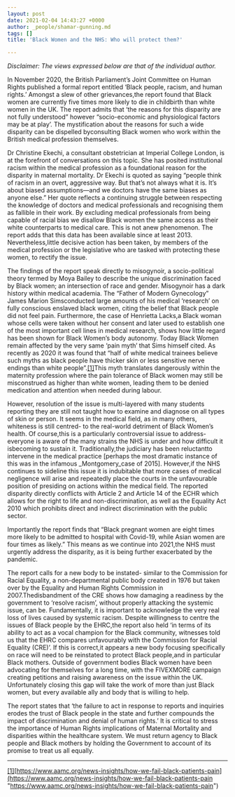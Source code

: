 ```yaml
---
layout: post
date: 2021-02-04 14:43:27 +0000
author: _people/shamar-gunning.md
tags: []
title: 'Black Women and the NHS: Who will protect them?'

---
```


_Disclaimer: The views expressed below are that of the individual author._

In November 2020, the British Parliament’s Joint Committee on Human Rights published a formal report entitled ‘Black people, racism, and human rights.’ Amongst a slew of other grievances,the report found that Black women are currently five times more likely to die in childbirth than white women in the UK. The report admits that ‘the reasons for this disparity are not fully understood” however “socio-economic and physiological factors may be at play’. The mystification about the reasons for such a wide disparity can be dispelled byconsulting Black women who work within the British medical profession themselves.

Dr Christine Ekechi, a consultant obstetrician at Imperial College London, is at the forefront of conversations on this topic. She has posited institutional racism within the medical profession as a foundational reason for the disparity in maternal mortality. Dr Ekechi is quoted as saying “people think of racism in an overt, aggressive way. But that’s not always what it is. It’s about biased assumptions—and we doctors have the same biases as anyone else.” Her quote reflects a continuing struggle between respecting the knowledge of doctors and medical professionals and recognising them as fallible in their work. By excluding medical professionals from being capable of racial bias we disallow Black women the same access as their white counterparts to medical care. This is not anew phenomenon. The report adds that this data has been available since at least 2013. Nevertheless,little decisive action has been taken, by members of the medical profession or the legislative who are tasked with protecting these women, to rectify the issue.

The findings of the report speak directly to misogynoir, a socio-political theory termed by Moya Bailey to describe the unique discrimination faced by Black women; an intersection of race and gender. Misogynoir has a dark history within medical academia. The “Father of Modern Gynecology” James Marion Simsconducted large amounts of his medical ‘research’ on fully conscious enslaved black women, citing the belief that Black people did not feel pain. Furthermore, the case of Henrietta Lacks,a Black woman whose cells were taken without her consent and later used to establish one of the most important cell lines in medical research, shows how little regard has been shown for Black Women’s body autonomy. Today Black Women remain affected by the very same ‘pain myth’ that Sims himself cited. As recently as 2020 it was found that “half of white medical trainees believe such myths as black people have thicker skin or less sensitive nerve endings than white people”.[\[1\]](applewebdata://A5D58627-A7D9-4F05-803D-2016D53A90DB#_ftn1)This myth translates dangerously within the maternity profession where the pain tolerance of Black women may still be misconstrued as higher than white women, leading them to be denied medication and attention when needed during labour.

However, resolution of the issue is multi-layered with many students reporting they are still not taught how to examine and diagnose on all types of skin or person. It seems in the medical field, as in many others, whiteness is still centred- to the real-world detriment of Black Women’s health. Of course,this is a particularly controversial issue to address- everyone is aware of the many strains the NHS is under and how difficult it isbecoming to sustain it. Traditionally,the judiciary has been reluctantto intervene in the medical practice \[perhaps the most dramatic instance of this was in the infamous _Montgomery_case of 2015\]. However,if the NHS continues to sideline this issue it is indubitable that more cases of medical negligence will arise and repeatedly place the courts in the unfavourable position of presiding on actions within the medical field. The reported disparity directly conflicts with Article 2 and Article 14 of the ECHR which allows for the right to life and non-discrimination, as well as the Equality Act 2010 which prohibits direct and indirect discrimination with the public sector.

Importantly the report finds that “Black pregnant women are eight times more likely to be admitted to hospital with Covid-19, while Asian women are four times as likely.” This means as we continue into 2021,the NHS must urgently address the disparity, as it is being further exacerbated by the pandemic.

The report calls for a new body to be instated- similar to the Commission for Racial Equality, a non-departmental public body created in 1976 but taken over by the Equality and Human Rights Commission in 2007.Thedisbandment of the CRE shows how damaging a readiness by the government to ‘resolve racism’, without properly attacking the systemic issue, can be. Fundamentally, it is important to acknowledge the very real loss of lives caused by systemic racism. Despite willingness to centre the issues of Black people by the EHRC,the report also held ‘in terms of its ability to act as a vocal champion for the Black community, witnesses told us that the EHRC compares unfavourably with the Commission for Racial Equality (CRE)’. If this is correct,it appears a new body focusing specifically on race will need to be reinstated to protect Black people,and in particular Black mothers. Outside of government bodies Black women have been advocating for themselves for a long time, with the FIVEXMORE campaign creating petitions and raising awareness on the issue within the UK. Unfortunately closing this gap will take the work of more than just Black women, but every available ally and body that is willing to help.

The report states that ‘the failure to act in response to reports and inquiries erodes the trust of Black people in the state and further compounds the impact of discrimination and denial of human rights.’ It is critical to stress the importance of Human Rights implications of Maternal Mortality and disparities within the healthcare system. We must return agency to Black people and Black mothers by holding the Government to account of its promise to treat us all equally.

***

[\[1\]](applewebdata://A5D58627-A7D9-4F05-803D-2016D53A90DB#_ftnref1)[https://www.aamc.org/news-insights/how-we-fail-black-patients-pain](https://www.aamc.org/news-insights/how-we-fail-black-patients-pain "https://www.aamc.org/news-insights/how-we-fail-black-patients-pain")